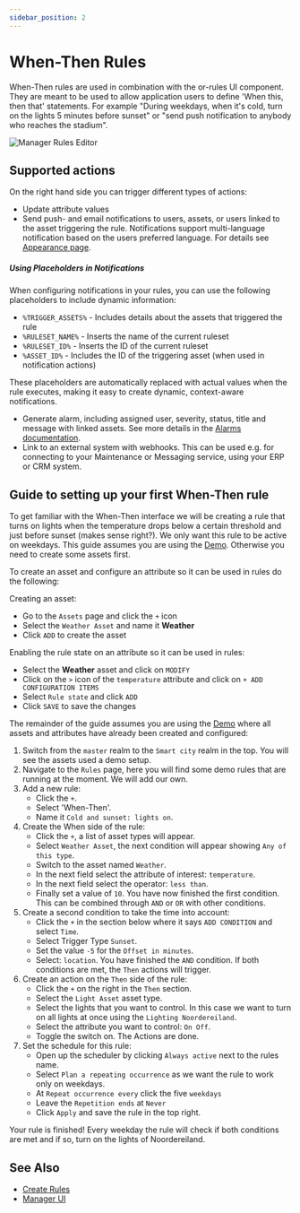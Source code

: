 ```yaml
---
sidebar_position: 2
---
```


# When-Then Rules

When-Then rules are used in combination with the or-rules UI component. They are meant to be used to allow application users to define 'When this, then that' statements. For example "During weekdays, when it's cold, turn on the lights 5 minutes before sunset" or "send push notification to anybody who reaches the stadium".

![Manager Rules Editor](img/rules-editor.png)


## Supported actions

On the right hand side you can trigger different types of actions:
- Update attribute values
- Send push- and email notifications to users, assets, or users linked to the asset triggering the rule. Notifications support multi-language notification based on the users preferred language. For details see [Appearance page](../manager-ui/manager-ui.md#appearance).

##### Using Placeholders in Notifications
  When configuring notifications in your rules, you can use the following placeholders to include dynamic information:

- `%TRIGGER_ASSETS%` - Includes details about the assets that triggered the rule
- `%RULESET_NAME%` - Inserts the name of the current ruleset 
- `%RULESET_ID%` - Inserts the ID of the current ruleset
- `%ASSET_ID%` - Includes the ID of the triggering asset (when used in notification actions)

These placeholders are automatically replaced with actual values when the rule executes, making it easy to create dynamic, context-aware notifications.

- Generate alarm, including assigned user, severity, status, title and message with linked assets. See more details in the [Alarms documentation](../manager-ui/manager-ui.md#alarms).
- Link to an external system with webhooks. This can be used e.g. for connecting to your Maintenance or Messaging service, using your ERP or CRM system.

## Guide to setting up your first When-Then rule

To get familiar with the When-Then interface we will be creating a rule that turns on lights when the temperature drops below a certain threshold and just before sunset (makes sense right?).
We only want this rule to be active on weekdays.
This guide assumes you are using the [Demo](https://openremote.io/demo/). Otherwise you need to create some assets first.

To create an asset and configure an attribute so it can be used in rules do the following:

Creating an asset:
   * Go to the `Assets` page and click the `+` icon
   * Select the `Weather Asset` and name it **Weather**
   * Click `ADD` to create the asset

Enabling the rule state on an attribute so it can be used in rules:
   * Select the **Weather** asset and click on `MODIFY`
   * Click on the `>` icon of the `temperature` attribute and click on `+ ADD CONFIGURATION ITEMS`
   * Select `Rule state` and click `ADD`
   * Click `SAVE` to save the changes

The remainder of the guide assumes you are using the [Demo](https://openremote.io/demo/) where all assets and attributes have already been created and configured:

1. Switch from the `master` realm to the `Smart city` realm in the top. You will see the assets used a demo setup. 
2. Navigate to the `Rules` page, here you will find some demo rules that are running at the moment. We will add our own.
3. Add a new rule:
   * Click the `+`.
   * Select 'When-Then'.
   * Name it `Cold and sunset: lights on`.
4. Create the When side of the rule:
   * Click the `+`, a list of asset types will appear.
   * Select `Weather Asset`, the next condition will appear showing `Any of this type`.
   * Switch to the asset named `Weather`.
   * In the next field select the attribute of interest: `temperature`.
   * In the next field select the operator: `less than`.
   * Finally set a value of `10`. You have now finished the first condition. This can be combined through `AND` or `OR` with other conditions.
5. Create a second condition to take the time into account:
   * Click the `+` in the section below where it says `ADD CONDITION` and select `Time`.
   * Select Trigger Type `Sunset`.
   * Set the value `-5` for the `Offset in minutes`.
   * Select: `location`. You have finished the `AND` condition. If both conditions are met, the `Then` actions will trigger.
6. Create an action on the `Then` side of the rule:
   * Click the `+` on the right in the `Then` section.
   * Select the `Light Asset` asset type.
   * Select the lights that you want to control. In this case we want to turn on all lights at once using the `Lighting Noordereiland`.
   * Select the attribute you want to control: `On Off`.
   * Toggle the switch on. The Actions are done.
7. Set the schedule for this rule:
   * Open up the scheduler by clicking `Always active` next to the rules name.
   * Select `Plan a repeating occurrence` as we want the rule to work only on weekdays.
   * At `Repeat occurrence every` click the five `weekdays`
   * Leave the `Repetition ends` at `Never`
   * Click `Apply` and save the rule in the top right.

Your rule is finished! Every weekday the rule will check if both conditions are met and if so, turn on the lights of Noordereiland. 

## See Also

- [Create Rules](create-rules.md)
- [Manager UI](../manager-ui/manager-ui.md)
